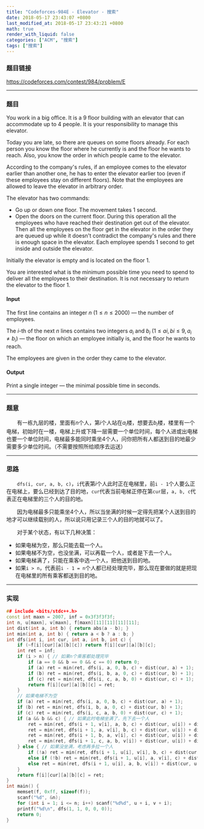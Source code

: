 ```yaml
---
title: "Codeforces-984E - Elevator - 搜索"
date: 2018-05-17 23:43:07 +0800
last_modified_at: 2018-05-17 23:43:21 +0800
math: true
render_with_liquid: false
categories: ["ACM", "搜索"]
tags: ["搜索"]
---
```


### 题目链接

https://codeforces.com/contest/984/problem/E

---
### 题目

You work in a big office. It is a $9$ floor building with an elevator that can accommodate up to $4$ people. It is your responsibility to manage this elevator.

Today you are late, so there are queues on some floors already. For each person you know the floor where he currently is and the floor he wants to reach. Also, you know the order in which people came to the elevator.

According to the company's rules, if an employee comes to the elevator earlier than another one, he has to enter the elevator earlier too (even if these employees stay on different floors). Note that the employees are allowed to leave the elevator in arbitrary order.

The elevator has two commands:

- Go up or down one floor. The movement takes $1$ second.
- Open the doors on the current floor. During this operation all the employees who have reached their destination get out of the elevator. Then all the employees on the floor get in the elevator in the order they are queued up while it doesn't contradict the company's rules and there is enough space in the elevator. Each employee spends $1$ second to get inside and outside the elevator.

Initially the elevator is empty and is located on the floor $1$.

You are interested what is the minimum possible time you need to spend to deliver all the employees to their destination. It is not necessary to return the elevator to the floor $1$.

#### Input
The first line contains an integer $n$ $(1 ≤ n ≤ 2000)$ — the number of employees.

The $i$-th of the next $n$ lines contains two integers $a_i$ and $b_i$ $(1 ≤ ai, bi ≤ 9, a_i ≠ b_i)$ — the floor on which an employee initially is, and the floor he wants to reach.

The employees are given in the order they came to the elevator.

#### Output
Print a single integer — the minimal possible time in seconds.

---
### 题意

&emsp;&emsp;有一栋九层的楼，里面有$n$个人，第$i$个人站在$a_i$楼，想要去$b_i$楼，楼里有一个电梯，初始时在一楼，电梯上升或下降一层需要一个单位时间，每个人进或出电梯也要一个单位时间，电梯最多能同时乘坐$4$个人，问你把所有人都送到目的地最少需要多少单位时间。（不需要按照所给顺序去运送）

---
### 思路

&emsp;&emsp;`dfs(i, cur, a, b, c)`，`i`代表第$i$个人此时正在电梯里，前`i - 1`个人要么正在电梯上，要么已经到达了目的地，`cur`代表当前电梯正停在第`cur`层，`a, b, c`代表正在电梯里的三个人的目的地。

&emsp;&emsp;因为电梯最多只能乘坐$4$个人，所以当坐满的时候一定得先把某个人送到目的地才可以继续载别的人，所以说只用记录三个人的目的地就可以了。

&emsp;&emsp;对于某个状态，有以下几种决策：

+ 如果电梯为空，那么只能去载一个人。
+ 如果电梯不为空，也没坐满，可以再载一个人，或者是下去一个人。
+ 如果电梯满了，只能在乘客中选一个人，把他送到目的地。
+ 如果`i > n`，代表前`i - 1 = n`个人都已经处理完毕，那么现在要做的就是把现在电梯里的所有乘客都送到目的地。

---
### 实现

```cpp
## include <bits/stdc++.h>
const int maxn = 2007, inf = 0x3f3f3f3f;
int n, u[maxn], v[maxn], f[maxn][11][11][11][11];
int dist(int a, int b) { return abs(a - b); }
int min(int a, int b) { return a < b ? a : b; }
int dfs(int i, int cur, int a, int b, int c) {
    if (~f[i][cur][a][b][c]) return f[i][cur][a][b][c];
	int ret = inf;
	if (i > n) { // 如果n个乘客都处理完毕
		if (a == 0 && b == 0 && c == 0) return 0;
		if (a) ret = min(ret, dfs(i, a, 0, b, c) + dist(cur, a) + 1);
		if (b) ret = min(ret, dfs(i, b, a, 0, c) + dist(cur, b) + 1);
		if (c) ret = min(ret, dfs(i, c, a, b, 0) + dist(cur, c) + 1);
		return f[i][cur][a][b][c] = ret;
	}
	// 如果电梯不为空
	if (a) ret = min(ret, dfs(i, a, 0, b, c) + dist(cur, a) + 1);
	if (b) ret = min(ret, dfs(i, b, a, 0, c) + dist(cur, b) + 1);
	if (c) ret = min(ret, dfs(i, c, a, b, 0) + dist(cur, c) + 1);
	if (a && b && c) { // 如果此时电梯坐满了，先下去一个人
		ret = min(ret, dfs(i + 1, v[i], a, b, c) + dist(cur, u[i]) + dist(u[i], v[i]) + 2);
		ret = min(ret, dfs(i + 1, a, v[i], b, c) + dist(cur, u[i]) + dist(u[i], a) + 2);
		ret = min(ret, dfs(i + 1, b, a, v[i], c) + dist(cur, u[i]) + dist(u[i], b) + 2);
		ret = min(ret, dfs(i + 1, c, a, b, v[i]) + dist(cur, u[i]) + dist(u[i], c) + 2);
	} else { // 如果没坐满，考虑再多拉一个人
		if (!a) ret = min(ret, dfs(i + 1, u[i], v[i], b, c) + dist(cur, u[i]) + 1);
		else if (!b) ret = min(ret, dfs(i + 1, u[i], a, v[i], c) + dist(cur, u[i]) + 1);
		else ret = min(ret, dfs(i + 1, u[i], a, b, v[i]) + dist(cur, u[i]) + 1);
	}
	return f[i][cur][a][b][c] = ret;
}
int main() {
	memset(f, 0xff, sizeof(f));
	scanf("%d", &n);
	for (int i = 1; i <= n; i++) scanf("%d%d", u + i, v + i);
	printf("%d\n", dfs(1, 1, 0, 0, 0));
	return 0;
}

```